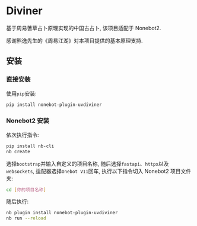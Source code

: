 # Diviner
基于周易蓍草占卜原理实现的中国古占卜, 该项目适配于 Nonebot2.

感谢熊逸先生的《周易江湖》对本项目提供的基本原理支持.

## 安装
### 直接安装
使用`pip`安装:
```sh
pip install nonebot-plugin-uvdiviner
```

### Nonebot2 安装
依次执行指令:
```sh
pip install nb-cli
nb create
```

选择`bootstrap`并输入自定义的项目名称, 随后选择`fastapi`、`httpx`以及`websockets`, 适配器选择`Onebot V11`回车, 执行以下指令切入 Nonebot2 项目文件夹:
```sh
cd [你的项目名称]
```

随后执行:
```sh
nb plugin install nonebot-plugin-uvdiviner
nb run --reload
```
